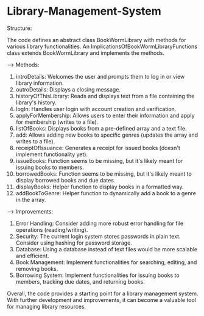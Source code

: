 # Library-Management-System

Structure:

The code defines an abstract class BookWormLibrary with methods for various library functionalities.
An ImplicationsOfBookWormLibraryFunctions class extends BookWormLibrary and implements the methods.

--> Methods:
  1. introDetails: Welcomes the user and prompts them to log in or view library information.
  2. outroDetails: Displays a closing message.
  3. historyOfThisLibrary: Reads and displays text from a file containing the library's history.
  4. logIn: Handles user login with account creation and verification.
  5. applyForMembership: Allows users to enter their information and apply for membership (writes to a file).
  6. listOfBooks: Displays books from a pre-defined array and a text file.
  7. add: Allows adding new books to specific genres (updates the array and writes to a file).
  8. receiptOfIssuance: Generates a receipt for issued books (doesn't implement functionality yet).
  9. issueBooks: Function seems to be missing, but it's likely meant for issuing books to members.
  10. borrowedBooks: Function seems to be missing, but it's likely meant to display borrowed books and due dates.
  11. displayBooks: Helper function to display books in a formatted way.
  12. addBookToGenre: Helper function to dynamically add a book to a genre in the array.

--> Improvements:
  1. Error Handling: Consider adding more robust error handling for file operations (reading/writing).
  2. Security: The current login system stores passwords in plain text. Consider using hashing for password storage.
  3. Database: Using a database instead of text files would be more scalable and efficient.
  4. Book Management: Implement functionalities for searching, editing, and removing books.
  5. Borrowing System: Implement functionalities for issuing books to members, tracking due dates, and returning books.

Overall, the code provides a starting point for a library management system. With further development and improvements, it can become a valuable tool for managing library resources.

